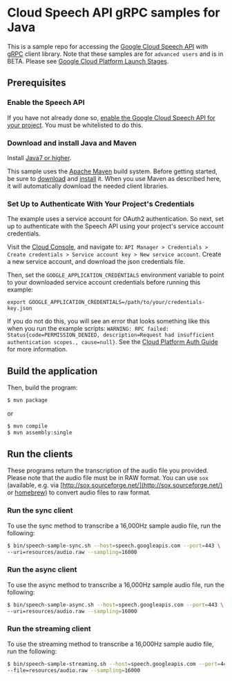 # Cloud Speech API gRPC samples for Java

This is a sample repo for accessing the [Google Cloud Speech API](http://cloud.google.com/speech) with
[gRPC](http://www.grpc.io/) client library. Note that these samples are for `advanced users` and is in
BETA. Please see [Google Cloud Platform Launch Stages](https://cloud.google.com/terms/launch-stages).

## Prerequisites

### Enable the Speech API

If you have not already done so, [enable the Google Cloud Speech API for your project](https://console.developers.google.com/apis/api/speech.googleapis.com/overview).
You must be whitelisted to do this.


### Download and install Java and Maven

Install [Java7 or
higher](http://www.oracle.com/technetwork/java/javase/downloads/jre7-downloads-1880261.html).

This sample uses the [Apache Maven][maven] build system. Before getting started, be
sure to [download][maven-download] and [install][maven-install] it. When you use
Maven as described here, it will automatically download the needed client
libraries.

[maven]: https://maven.apache.org
[maven-download]: https://maven.apache.org/download.cgi
[maven-install]: https://maven.apache.org/install.html


### Set Up to Authenticate With Your Project's Credentials

The example uses a service account for OAuth2 authentication.
So next, set up to authenticate with the Speech API using your project's
service account credentials.

Visit the [Cloud Console](https://console.developers.google.com), and navigate to:
`API Manager > Credentials > Create credentials >
Service account key > New service account`.
Create a new service account, and download the json credentials file.

Then, set
the `GOOGLE_APPLICATION_CREDENTIALS` environment variable to point to your
downloaded service account credentials before running this example:

    export GOOGLE_APPLICATION_CREDENTIALS=/path/to/your/credentials-key.json

If you do not do this, you will see an error that looks something like this when
you run the example scripts:
`WARNING: RPC failed: Status{code=PERMISSION_DENIED, description=Request had insufficient authentication scopes., cause=null}`.
See the
[Cloud Platform Auth Guide](https://cloud.google.com/docs/authentication#developer_workflow)
for more information.

## Build the application

Then, build the program:

```sh
$ mvn package
```

or

```sh
$ mvn compile
$ mvn assembly:single
```

## Run the clients

These programs return the transcription of the audio file you provided.  Please
note that the audio file must be in RAW format.  You can use `sox`
(available, e.g. via [http://sox.sourceforge.net/](http://sox.sourceforge.net/)
or [homebrew](http://brew.sh/)) to convert audio files to raw format.

### Run the sync client

To use the sync method to transcribe a 16,000Hz sample audio file, run the following:

```sh
$ bin/speech-sample-sync.sh --host=speech.googleapis.com --port=443 \
--uri=resources/audio.raw --sampling=16000
```

### Run the async client

To use the async method to transcribe a 16,000Hz sample audio file, run the following:

```sh
$ bin/speech-sample-async.sh --host=speech.googleapis.com --port=443 \
--uri=resources/audio.raw --sampling=16000
```

### Run the streaming client

To use the streaming method to transcribe a 16,000Hz sample audio file, run the following:

```sh
$ bin/speech-sample-streaming.sh --host=speech.googleapis.com --port=443 \
--file=resources/audio.raw --sampling=16000
```

